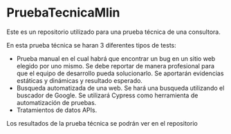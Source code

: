 # PruebaTecnicaMlin
Este es un repositorio utilizado para una prueba técnica de una consultora.

En esta prueba técnica se haran 3 diferentes tipos de tests: 
- Prueba manual en el cual habrá que encontrar un bug en un sitio web elegido por uno mismo. Se debe reportar de manera profesional para que el equipo de desarrollo pueda solucionarlo. Se aportarán evidencias estáticas y dinámicas y resultado esperado.
- Busqueda automatizada de una web. Se hará una busqueda utilizando el buscador de Google. Se utilizará Cypress como herramienta de automatización de pruebas.
- Tratamientos de datos APIs.

Los resultados de la prueba técnica se podrán ver en el repositorio
